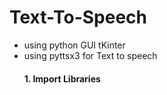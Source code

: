 # Text-To-Speech 

* using python GUI tKinter
* using pyttsx3 for Text to speech
  #### 1. Import Libraries
